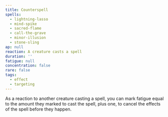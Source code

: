 ```yaml
---
title: Counterspell
spells:
  - lightning-lasso
  - mind-spike
  - sacred-flame
  - call-the-grave
  - minor-illusion
  - stone-sling
ap: null
reaction: A creature casts a spell
duration: ''
fatigue: null
concentration: false
rare: false
tags:
  - effect
  - targeting
---
```

As a reaction to another creature casting a spell, you can mark fatigue equal to the amount they marked to cast the spell, plus one, to cancel the effects of the spell before they happen.
